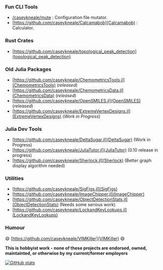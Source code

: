 ### Fun CLI Tools
 - [/caseykneale/mute](Mute) : Configuration file mutator.
 - [https://github.com/caseykneale/Calcamabob](Calcamabob) : Calculator.

### Rust Crates
 - [https://github.com/caseykneale/topological_peak_detection](topological_peak_detection)

### Old Julia Packages
 - [https://github.com/caseykneale/ChemometricsTools.jl](ChemometricsTools) (*released*)
 - [https://github.com/caseykneale/ChemometricsData.jl](ChemometricsData) (*released*)   
 - [https://github.com/caseykneale/OpenSMILES.jl](OpenSMILES) (*released*)
 - [https://github.com/caseykneale/ExtremeVertexDesigns.jl](ExtremeVertexDesigns) (*Work in Progress*)

### Julia Dev Tools
 - [https://github.com/caseykneale/DeltaSugar.jl](DeltaSugar) (Work in Progress)
 - [https://github.com/caseykneale/JuliaTutor.jl](JuliaTutor) (0.10 release in progress)
 - [https://github.com/caseykneale/Sherlock.jl](Sherlock) (Better graph display algorithm needed)

### Utilities
 - [https://github.com/caseykneale/SigFigs.jl](SigFigs)
 - [https://github.com/caseykneale/ImageChipper.jl](ImageChipper) 
 - [https://github.com/caseykneale/ObjectDetectionStats.jl](ObjectDetectionStats) (Needs some serious work)
 - [https://github.com/caseykneale/LockandKeyLookups.jl](LockandKeyLookups)

### Humour
😄 [https://github.com/caseykneale/VIMKiller](VIMKiller) 😄  

<!--
**caseykneale/caseykneale** is a ✨ _special_ ✨ repository because its `README.md` (this file) appears on your GitHub profile.

Here are some ideas to get you started:

- 🔭 I’m currently working on ...
- 🌱 I’m currently learning ...
- 👯 I’m looking to collaborate on ...
- 🤔 I’m looking for help with ...
- 💬 Ask me about ...
- 📫 How to reach me: ...
- 😄 Pronouns: ...
- ⚡ Fun fact: ...
-->

**This is hobbyist work - none of these projects are endorsed, owned, maintainted, or otherwise by my current/former employers**

[![GitHub stats](https://github-readme-stats.vercel.app/api?username=caseykneale)](https://github.com/anuraghazra/github-readme-stats)
